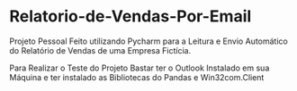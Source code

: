 # Relatorio-de-Vendas-Por-Email

Projeto Pessoal Feito utilizando Pycharm para a Leitura e Envio Automático do Relatório de Vendas de uma Empresa Fictícia.

Para Realizar o Teste do Projeto Bastar ter o Outlook Instalado em sua Máquina e ter instalado as  Bibliotecas do Pandas e Win32com.Client



